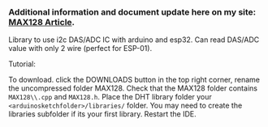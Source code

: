 ### Additional information and document update here on my site: [MAX128 Article](http://www.farnell.com/datasheets/1915306.pdf?_ga=2.223328210.859456518.1576512986-595737933.1568120141&_gac=1.16453122.1572960993.EAIaIQobChMIq7bvnZjT5QIVBeJ3Ch2vVA9xEAQYBSABEgIWVPD_BwE).


Library to use i2c DAS/ADC IC with arduino and esp32. Can read DAS/ADC value with only 2 wire (perfect for ESP-01).

Tutorial: 

To download. click the DOWNLOADS button in the top right corner, rename the uncompressed folder MAX128. Check that the MAX128 folder contains `MAX128\\.cpp` and `MAX128.h`. Place the DHT library folder your `<arduinosketchfolder>/libraries/` folder. You may need to create the libraries subfolder if its your first library. Restart the IDE.
